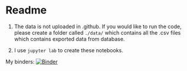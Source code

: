 # Readme


1. The data is not uploaded in .github. If you would like to run the code, please create a folder called `./data/` which contains all the .csv files which contains exported data from database.

2. I use `jupyter lab` to create these notebooks. 

My binders: [![Binder](https://mybinder.org/badge_logo.svg)](https://mybinder.org/v2/gh/Teerapat12/foodies/master)

